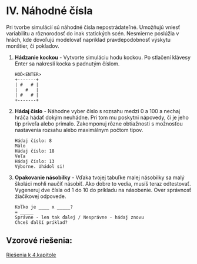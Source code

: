 # Ⅳ. Náhodné čísla


Pri tvorbe simulácií sú náhodné čísla nepostrádateľné. Umožňujú vniesť variabilitu a rôznorodosť do inak statických scén. Nesmierne poslúžia v hrách, kde dovoľujú modelovať napríklad pravdepodobnosť výskytu monštier, či pokladov.


1. **Hádzanie kockou** - Vytvorte simuláciu hodu kockou. Po stlačení klávesy Enter sa nakreslí kocka s padnutým číslom.

   ```
   HOĎ<ENTER>
   +-------+
   | #   # |
   |   #   |
   | #   # |
   +-------+
   ```



2. **Hádaj číslo** - Náhodne vyber číslo s rozsahu medzi 0 a 100 a nechaj hráča hádať dokým neuhádne. Pri tom mu poskytni nápovedy, či je jeho tip priveľa alebo primalo. Zakomponuj rôzne obtiažnosti s možnosťou nastavenia rozsahu alebo maximálnym počtom tipov.

   ```
   Hádaj číslo: 8
   Málo
   Hádaj číslo: 18
   Veľa
   Hádaj číslo: 13
   Výborne. Uhádol si!
   ```



3. **Opakovanie násobilky** - Vďaka tvojej tabuľke malej násobilky sa malý školáci mohli naučiť násobiť. Ako dobre to vedia, musíš teraz odtestovať. Vygeneruj dve čísla od 1 do 10 do príkladu na násobenie. Over správnosť žiačikovej odpovede.

   ```
   Koľko je ____ x _____?
   = _____
   Správne - len tak ďalej / Nesprávne - hádaj znovu
   Chceš ďalší príklad? 
   ```

## Vzorové riešenia:
[Riešenia k 4.kapitole](/Hackerman/tasks-solutions/4-chapter.html)
